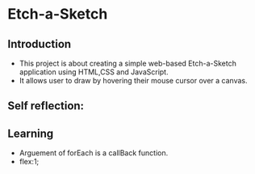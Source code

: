 # **Etch-a-Sketch**

## Introduction
- This project is about creating a simple web-based Etch-a-Sketch application using HTML,CSS and JavaScript.
- It allows user to draw by hovering their mouse cursor over a canvas.

## Self reflection:


## Learning
- Arguement of forEach is a callBack function.
- flex:1; 
